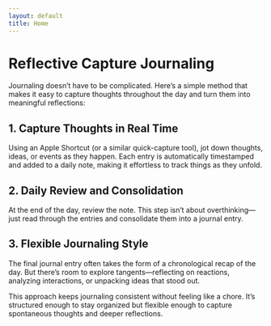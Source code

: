 ```yaml
---
layout: default
title: Home
---
```

# Reflective Capture Journaling

Journaling doesn’t have to be complicated. Here’s a simple method that makes it easy to capture thoughts throughout the day and turn them into meaningful reflections:  

## 1. Capture Thoughts in Real Time  
Using an Apple Shortcut (or a similar quick-capture tool), jot down thoughts, ideas, or events as they happen. Each entry is automatically timestamped and added to a daily note, making it effortless to track things as they unfold.  

## 2. Daily Review and Consolidation  
At the end of the day, review the note. This step isn’t about overthinking—just read through the entries and consolidate them into a journal entry.  

## 3. Flexible Journaling Style  
The final journal entry often takes the form of a chronological recap of the day. But there’s room to explore tangents—reflecting on reactions, analyzing interactions, or unpacking ideas that stood out.  

This approach keeps journaling consistent without feeling like a chore. It’s structured enough to stay organized but flexible enough to capture spontaneous thoughts and deeper reflections.  